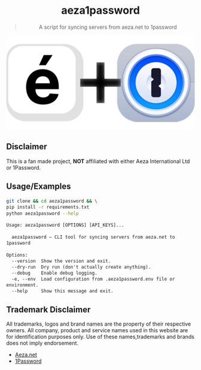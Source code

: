 <h1 align="center">aeza1password</h1>
<blockquote align="center">
  A script for syncing servers from aeza.net to 1password
</blockquote>

<p align="center">
  <img src="https://github.com/nikolai-in/aeza1password/blob/master/aeza1password.png?raw=true" alt="Sublime's custom image"/>
</p>

## Disclaimer

This is a fan made project, **NOT** affiliated with either Aeza International Ltd or 1Password.

## Usage/Examples

```bash
git clone && cd aeza1password && \
pip install -r requirements.txt
python aeza1password --help
```

```text
Usage: aeza1password [OPTIONS] [API_KEYS]...

  aeza1password — CLI tool for syncing servers from aeza.net to 1password

Options:
  --version  Show the version and exit.
  --dry-run  Dry run (don't actually create anything).
  --debug    Enable debug logging.
  -e, --env  Load configuration from .aeza1password.env file or environment.
  --help     Show this message and exit.
```

## Trademark Disclaimer

All trademarks, logos and brand names are the property of their respective owners. All company, product and service names used in this website are for identification purposes only. Use of these names,trademarks and brands does not imply endorsement.

- [Aeza.net](https://aeza.net/)
- [1Password](https://1password.com)

